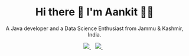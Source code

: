 


<h1 align='center'>
  Hi there 👋 I'm Aankit 👨‍💻
</h1>

<p align='center'>
  A Java developer and a Data Science Enthusiast from Jammu & Kashmir, India.
</p>
<p align='center'>
  

  <a href="https://www.linkedin.com/in/aankit-singh-a10982153/">
    <img src="https://img.shields.io/badge/linkedin-%230077B5.svg?&style=for-the-badge&logo=linkedin&logoColor=white" />
  </a>&nbsp;&nbsp;
  <a href="https://www.instagram.com/annkit_singh_31/">
    <img src="https://img.shields.io/badge/instagram-%23E4405F.svg?&style=for-the-badge&logo=instagram&logoColor=white" />        
  </a>&nbsp;&nbsp;
  
</p>